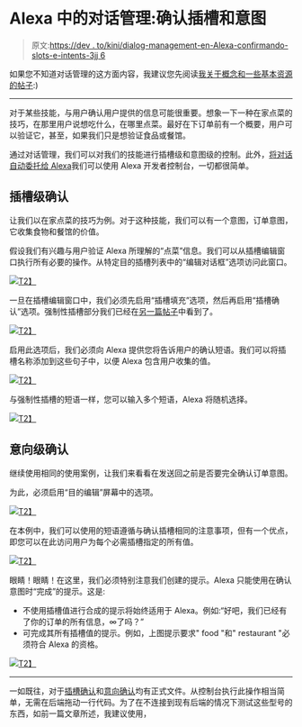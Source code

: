 # Alexa 中的对话管理:确认插槽和意图

> 原文:[https://dev . to/kini/dialog-management-en-Alexa-confirmando-slots-e-intents-3jj 6](https://dev.to/kini/dialog-management-en-alexa-confirmando-slots-e-intents-3jj6)

如果您不知道对话管理的这方面内容，我建议您先阅读[我关于概念和一些基本资源的帖子](https://dev.to/kini/dialog-management-en-alexa-introduccion-y-referencias-2dpb-temp-slug-1175086):)

* * *

对于某些技能，与用户确认用户提供的信息可能很重要。想象一下一种在家点菜的技巧，在那里用户说想吃什么，在哪里点菜。最好在下订单前有一个概要，用户可以验证它，甚至，如果我们只是想验证食品或餐馆。

通过对话管理，我们可以对我们的技能进行插槽级和意图级的控制。此外，[将对话自动委托给 Alexa](https://kinisoftware.com/dialog-management-slots-obligatorios/#delegar-el-di-logo-a-alexa)我们可以使用 Alexa 开发者控制台，一切都很简单。

## [](#confirmaci%C3%B3n-a-nivel-de-slot)插槽级确认

让我们以在家点菜的技巧为例。对于这种技能，我们可以有一个意图，订单意图，它收集食物和餐馆的价值。

假设我们有兴趣与用户验证 Alexa 所理解的“点菜”信息。我们可以从插槽编辑窗口执行所有必要的操作。从特定目的插槽列表中的“编辑对话框”选项访问此窗口。

[![](../Images/7fd8ed9a9cf9661710ac39e4388d7e68.png)T2】](https://res.cloudinary.com/practicaldev/image/fetch/s--qCaaV62N--/c_limit%2Cf_auto%2Cfl_progressive%2Cq_auto%2Cw_880/https://www.kinisoftware.com/content/images/2019/05/Screenshot-2019-05-06-at-18.29.11.png)

一旦在插槽编辑窗口中，我们必须先启用“插槽填充”选项，然后再启用“插槽确认”选项。强制性插槽部分我们已经在[另一篇帖子](https://kinisoftware.com/dialog-management-slots-obligatorios/)中看到了。

[![](../Images/3a0735d7688b329d0fe804623d645240.png)T2】](https://res.cloudinary.com/practicaldev/image/fetch/s--C3nLpWEn--/c_limit%2Cf_auto%2Cfl_progressive%2Cq_auto%2Cw_880/https://www.kinisoftware.com/content/images/2019/05/Screenshot-2019-05-04-at-17.20.39.png)

启用此选项后，我们必须向 Alexa 提供您将告诉用户的确认短语。我们可以将插槽名称添加到这些句子中，以便 Alexa 包含用户收集的值。

[![](../Images/324dc921c05232517c19f98f8b87eda7.png)T2】](https://res.cloudinary.com/practicaldev/image/fetch/s--pvhgaAp8--/c_limit%2Cf_auto%2Cfl_progressive%2Cq_auto%2Cw_880/https://www.kinisoftware.com/content/images/2019/05/Screenshot-2019-05-04-at-17.20.21.png)

与强制性插槽的短语一样，您可以输入多个短语，Alexa 将随机选择。

[![](../Images/c07b8fc2046a2073cc7aad937fb99439.png)T2】](https://res.cloudinary.com/practicaldev/image/fetch/s--Vrc2MLSo--/c_limit%2Cf_auto%2Cfl_progressive%2Cq_auto%2Cw_880/https://www.kinisoftware.com/content/images/2019/05/Screenshot-2019-05-04-at-17.27.58.png)

## [](#confirmaci%C3%B3n-a-nivel-de-intent)意向级确认

继续使用相同的使用案例，让我们来看看在发送回之前是否要完全确认订单意图。

为此，必须启用“目的编辑”屏幕中的选项。

[![](../Images/ea7b09ffef79d65550d22a9ed27bd6c2.png)T2】](https://res.cloudinary.com/practicaldev/image/fetch/s--bRLUtRTt--/c_limit%2Cf_auto%2Cfl_progressive%2Cq_auto%2Cw_880/https://www.kinisoftware.com/content/images/2019/05/Screenshot-2019-05-04-at-17.20.56.png)

在本例中，我们可以使用的短语遵循与确认插槽相同的注意事项，但有一个优点，即您可以在此访问用户为每个必需插槽指定的所有值。

[![](../Images/4529674e7b5954c1dd7d89a85dc3a709.png)T2】](https://res.cloudinary.com/practicaldev/image/fetch/s--KOtWIoDu--/c_limit%2Cf_auto%2Cfl_progressive%2Cq_auto%2Cw_880/https://www.kinisoftware.com/content/images/2019/05/Screenshot-2019-05-04-at-17.21.01.png)

眼睛！眼睛！在这里，我们必须特别注意我们创建的提示。Alexa 只能使用在确认意图时“完成”的提示。这是:

*   不使用插槽值进行合成的提示将始终适用于 Alexa。例如:“好吧，我们已经有了你的订单的所有信息，∞了吗？”
*   可完成其所有插槽值的提示。例如，上图提示要求" food "和" restaurant "必须符合 Alexa 的资格。

[![](../Images/a61c7bc868377b0e2f9f236a828ef926.png)T2】](https://res.cloudinary.com/practicaldev/image/fetch/s--qNLu1rg7--/c_limit%2Cf_auto%2Cfl_progressive%2Cq_auto%2Cw_880/https://www.kinisoftware.com/content/images/2019/05/Screenshot-2019-05-04-at-17.23.45.png)

* * *

一如既往，对于[插槽确认](https://developer.amazon.com/docs/custom-skills/define-the-dialog-to-collect-and-confirm-required-information.html#enable-slot-confirmation)和[意向确认](https://developer.amazon.com/docs/custom-skills/define-the-dialog-to-collect-and-confirm-required-information.html#intent-confirmation)均有正式文件。从控制台执行此操作相当简单，无需在后端拖动一行代码。为了在不连接到现有后端的情况下测试这些型号的东西，如前一篇文章所述，我建议使用，